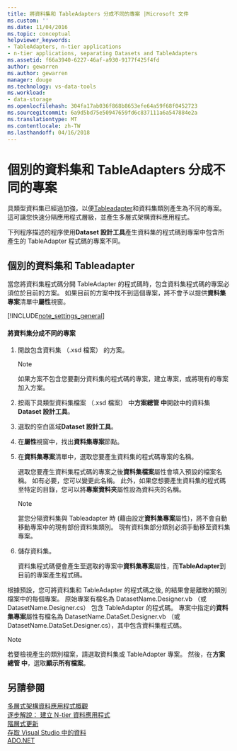 ```yaml
---
title: 將資料集和 TableAdapters 分成不同的專案 |Microsoft 文件
ms.custom: ''
ms.date: 11/04/2016
ms.topic: conceptual
helpviewer_keywords:
- TableAdapters, n-tier applications
- n-tier applications, separating Datasets and TableAdapters
ms.assetid: f66a3940-6227-46af-a930-9177f425f4fd
author: gewarren
ms.author: gewarren
manager: douge
ms.technology: vs-data-tools
ms.workload:
- data-storage
ms.openlocfilehash: 304fa17ab036f868b8653efe64a59f68f0452723
ms.sourcegitcommit: 6a9d5bd75e50947659fd6c837111a6a547884e2a
ms.translationtype: MT
ms.contentlocale: zh-TW
ms.lasthandoff: 04/16/2018
---
```

# <a name="separate-datasets-and-tableadapters-into-different-projects"></a>個別的資料集和 TableAdapters 分成不同的專案
具類型資料集已經過加強，以便[Tableadapter](create-and-configure-tableadapters.md)和資料集類別產生為不同的專案。 這可讓您快速分隔應用程式層級，並產生多層式架構資料應用程式。  
  
下列程序描述的程序使用**Dataset 設計工具**產生資料集的程式碼到專案中包含所產生的 TableAdapter 程式碼的專案不同。  
  
## <a name="separate-datasets-and-tableadapters"></a>個別的資料集和 Tableadapter  
當您將資料集程式碼分開 TableAdapter 的程式碼時，包含資料集程式碼的專案必須位於目前的方案。 如果目前的方案中找不到這個專案，將不會予以提供**資料集專案**清單中**屬性**視窗。  
  
[!INCLUDE[note_settings_general](../data-tools/includes/note_settings_general_md.md)]  
  
#### <a name="to-separate-the-dataset-into-a-different-project"></a>將資料集分成不同的專案  
  
1.  開啟包含資料集 （.xsd 檔案） 的方案。  
  
    > [!NOTE]
    >  如果方案不包含您要劃分資料集的程式碼的專案，建立專案，或將現有的專案加入方案。  
  
2.  按兩下具類型資料集檔案 （.xsd 檔案） 中**方案總管 中**開啟中的資料集**Dataset 設計工具**。  
  
3.  選取的空白區域**Dataset 設計工具**。  
  
4.  在**屬性**視窗中，找出**資料集專案**節點。  
  
5.  在**資料集專案**清單中，選取您要產生資料集的程式碼專案的名稱。  
  
     選取您要產生資料集程式碼的專案之後**資料集檔案**屬性會填入預設的檔案名稱。 如有必要，您可以變更此名稱。 此外，如果您想要產生資料集的程式碼至特定的目錄，您可以將**專案資料夾**屬性設為資料夾的名稱。  
  
    > [!NOTE]
    >  當您分隔資料集與 Tableadapter 時 (藉由設定**資料集專案**屬性)，將不會自動移動專案中的現有部份資料集類別。 現有資料集部分類別必須手動移至資料集專案。  
  
6.  儲存資料集。  
  
     資料集程式碼便會產生至選取的專案中**資料集專案**屬性，而**TableAdapter**到目前的專案產生程式碼。  
  
根據預設，您可將資料集和 TableAdapter 的程式碼之後, 的結果會是離散的類別檔案中的每個專案。 原始專案有檔名為 DatasetName.Designer.vb （或 DatasetName.Designer.cs） 包含 TableAdapter 的程式碼。 專案中指定的**資料集專案**屬性有檔名為 DatasetName.DataSet.Designer.vb （或 DatasetName.DataSet.Designer.cs），其中包含資料集程式碼。  
  
> [!NOTE]
>  若要檢視產生的類別檔案，請選取資料集或 TableAdapter 專案。 然後，在**方案總管 中**，選取**顯示所有檔案**。  
  
## <a name="see-also"></a>另請參閱
[多層式架構資料應用程式概觀](../data-tools/n-tier-data-applications-overview.md)   
[逐步解說： 建立 N-tier 資料應用程式](../data-tools/walkthrough-creating-an-n-tier-data-application.md)   
[階層式更新](../data-tools/hierarchical-update.md)   
[存取 Visual Studio 中的資料](../data-tools/accessing-data-in-visual-studio.md)   
[ADO.NET](/dotnet/framework/data/adonet/index)
